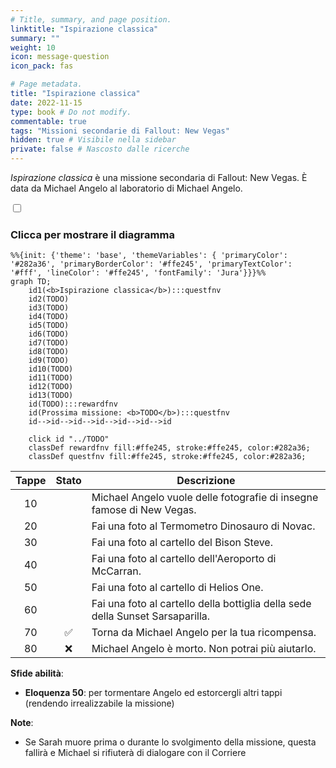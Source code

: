 ```yaml
---
# Title, summary, and page position.
linktitle: "Ispirazione classica"
summary: ""
weight: 10
icon: message-question
icon_pack: fas

# Page metadata.
title: "Ispirazione classica"
date: 2022-11-15
type: book # Do not modify.
commentable: true
tags: "Missioni secondarie di Fallout: New Vegas"
hidden: true # Visibile nella sidebar
private: false # Nascosto dalle ricerche
---
```


<div class="fnv">


*Ispirazione classica* è una missione secondaria di Fallout: New Vegas. È data da Michael Angelo al laboratorio di Michael Angelo.


<section class="chart-collapse">
<input type="checkbox" name="collapse2" id="handle2">
<h3 class="handle">
<label for="handle2">Clicca per mostrare il diagramma</label>
</h3>
<div class="content">

```mermaid
%%{init: {'theme': 'base', 'themeVariables': { 'primaryColor': '#282a36', 'primaryBorderColor': '#ffe245', 'primaryTextColor': '#fff', 'lineColor': '#ffe245', 'fontFamily': 'Jura'}}}%%
graph TD;
    id1(<b>Ispirazione classica</b>):::questfnv
    id2(TODO)
    id3(TODO)
    id4(TODO)
    id5(TODO)
    id6(TODO)
    id7(TODO) 
    id8(TODO)
    id9(TODO)
    id10(TODO)
    id11(TODO)
    id12(TODO)
    id13(TODO) 
    id(TODO):::rewardfnv
    id(Prossima missione: <b>TODO</b>):::questfnv
    id-->id-->id-->id-->id-->id-->id
    
    click id "../TODO"
    classDef rewardfnv fill:#ffe245, stroke:#ffe245, color:#282a36;
    classDef questfnv fill:#ffe245, stroke:#ffe245, color:#282a36;
```

</div>
</section>

| Tappe |       Stato        | Descrizione |
|:-----:|:------------------:| ----------- |
|                           10                          |            | Michael Angelo vuole delle fotografie di insegne famose di New Vegas.                                                                                                       |
|                           20                          |            | Fai una foto al Termometro Dinosauro di Novac.                                                                                                                              |
|                           30                          |            | Fai una foto al cartello del Bison Steve.                                                                                                                                   |
|                           40                          |            | Fai una foto al cartello dell'Aeroporto di McCarran.                                                                                                                        |
|                           50                          |            | Fai una foto al cartello di Helios One.                                                                                                                                     |
|                           60                          |            | Fai una foto al cartello della bottiglia della sede della Sunset Sarsaparilla.                                                                                              |
|                           70                          | :white_check_mark: | Torna da Michael Angelo per la tua ricompensa.                                                                                                                              |
|                           80                          |   ❌  | Michael Angelo è morto. Non potrai più aiutarlo.                                                                                                                            |



**Sfide abilità**:
- **Eloquenza 50**: per tormentare Angelo ed estorcergli altri tappi (rendendo irrealizzabile la missione)



**Note**:
- Se Sarah muore prima o durante lo svolgimento della missione, questa fallirà e Michael si rifiuterà di dialogare con il Corriere 


</div>


